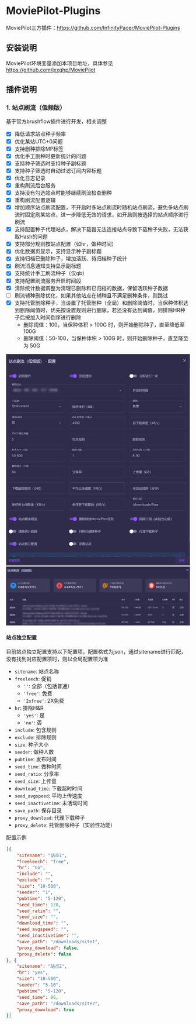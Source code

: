 # MoviePilot-Plugins
MoviePilot三方插件：https://github.com/InfinityPacer/MoviePilot-Plugins

## 安装说明
MoviePilot环境变量添加本项目地址，具体参见 https://github.com/jxxghp/MoviePilot

## 插件说明

### 1. 站点刷流（低频版）
基于官方brushflow插件进行开发，相关调整
  - [x] 降低请求站点种子频率
  - [x] 优化某站UTC+0问题
  - [x] 支持删种排除MP标签
  - [x] 优化手工删种时更新统计的问题
  - [x] 支持种子筛选时支持种子副标题
  - [x] 支持种子筛选时自动过滤订阅内容标题
  - [x] 优化日志记录
  - [x] 重构刷流后台服务
  - [x] 支持没有勾选站点时能够继续刷流检查删种
  - [x] 重构刷流配置逻辑
  - [x] 增加顺序站点刷流配置，不开启时多站点刷流时随机站点刷流，避免多站点刷流时固定刷某站点，进一步降低无效的请求，如开启则按选择的站点顺序进行刷流
  - [x] 支持配置种子代理站点，解决下载器无法连接站点导致下载种子失败，无法获取Hash的问题
  - [x] 支持部分规则按站点配置（如hr，做种时间）
  - [x] 优化数据页显示，支持显示种子副标题
  - [x] 支持归档已删除种子，增加活跃、待归档种子统计
  - [x] 刷流消息通知支持显示副标题
  - [x] 支持统计手工刷流种子（仅qb）
  - [x] 支持配置刷流服务开启时间段
  - [x] 清除统计数据调整为清理已删除和已归档的数据，保留活跃种子数据
  - [ ] 刷流辅种删除优化，如果其他站点在辅种且不满足删种条件，则跳过
  - [x] 支持托管删除种子，当设置了托管删种（全局）和删除阈值时，当保种体积达到删除阈值时，优先按设置规则进行删除，若还没有达到阈值，则排除HR种子后按加入时间倒序进行删除
    - 删除阈值：100，当保种体积 > 100G 时，则开始删除种子，直至降低至 100G
    - 删除阈值：50-100，当保种体积 > 100G 时，则开始删除种子，直至降至为 50G

  ![](images/2024-03-22-22-04-54.png)
  ![](images/2024-03-22-22-13-45.png)
  
  #### 站点独立配置

  目前站点独立配置支持以下配置项，配置格式为json，通过sitename进行匹配，没有找到对应配置项时，则以全局配置项为准

  - `sitename`: 站点名称
  - `freeleech`: 促销
    - `''`: 全部（包括普通）
    - `'free'`: 免费
    - `'2xfree'`: 2X免费
  - `hr`: 排除H&R
    - `'yes'`: 是
    - `'no'`: 否
  - `include`: 包含规则
  - `exclude`: 排除规则
  - `size`: 种子大小
  - `seeder`: 做种人数
  - `pubtime`: 发布时间
  - `seed_time`: 做种时间
  - `seed_ratio`: 分享率
  - `seed_size`: 上传量
  - `download_time`: 下载超时时间
  - `seed_avgspeed`: 平均上传速度
  - `seed_inactivetime`: 未活动时间
  - `save_path`: 保存目录
  - `proxy_download`: 代理下载种子
  - `proxy_delete`: 托管删除种子（实验性功能）
  
  配置示例

  ```json
  [{
      "sitename": "站点1",
      "freeleech": "free",
      "hr": "no",
      "include": "",
      "exclude": "",
      "size": "10-500",
      "seeder": "1",
      "pubtime": "5-120",
      "seed_time": 120,
      "seed_ratio": "",
      "seed_size": "",
      "download_time": "",
      "seed_avgspeed": "",
      "seed_inactivetime": "",
      "save_path": "/downloads/site1",
      "proxy_download": false,
      "proxy_delete": false
  }, {
      "sitename": "站点2",
      "hr": "yes",
      "size": "10-500",
      "seeder": "5-10",
      "pubtime": "5-120",
      "seed_time": 96,
      "save_path": "/downloads/site2",
      "proxy_download": true
  }]
  ```  






